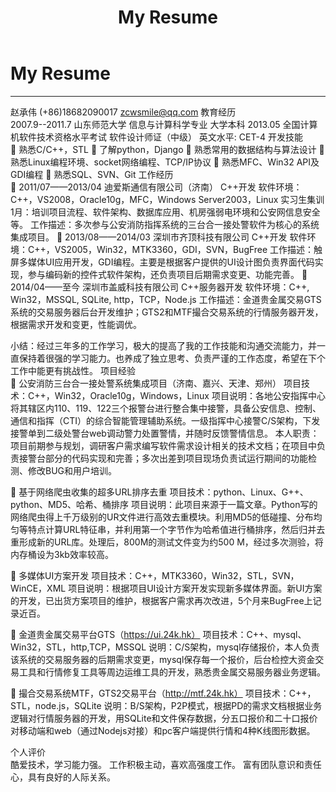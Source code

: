 ﻿---
layout: post
title: My Resume
category: Resume
tags: Resume
keywords: 
description: 
---


# My Resume

---

赵承伟
(+86)18682090017   zcwsmile@qq.com
教育经历			       
2007.9--2011.7	山东师范大学      信息与计算科学专业   大学本科
2013.05	全国计算机软件技术资格水平考试		软件设计师证（中级）
	英文水平:	CET-4
开发技能	            
	熟悉C/C++，STL
	了解python，Django
	熟悉常用的数据结构与算法设计
	熟悉Linux编程环境、socket网络编程、TCP/IP协议
	熟悉MFC、Win32 API及GDI编程
	熟悉SQL、SVN、Git
工作经历	            
	2011/07——2013/04		迪爱斯通信有限公司（济南）      C++开发
软件环境：C++，VS2008，Oracle10g，MFC，Windows Server2003，Linux
实习生集训1月：培训项目流程、软件架构、数据库应用、机房强弱电环境和公安网信息安全等。
工作描述：多次参与公安消防指挥系统的三台合一接处警软件为核心的系统集成项目。
	2013/08——2014/03		深圳市齐顶科技有限公司	        C++开发
软件环境：C++，VS2005，Win32，MTK3360，GDI，SVN，BugFree
工作描述：触屏多媒体UI应用开发，GDI编程。主要是根据客户提供的UI设计图负责界面代码实现，参与编码新的控件式软件架构，还负责项目后期需求变更、功能完善。
	2014/04——至今 		深圳市盖威科技有限公司	        C++服务器开发
软件环境：C++, Win32，MSSQL, SQLite, http，TCP，Node.js
工作描述：金道贵金属交易GTS系统的交易服务器后台开发维护；GTS2和MTF撮合交易系统的行情服务器开发，根据需求开发和变更，性能调优。

小结：经过三年多的工作学习，极大的提高了我的工作技能和沟通交流能力，并一直保持着很强的学习能力。也养成了独立思考、负责严谨的工作态度，希望在下个工作中能更有挑战性。
项目经验	            
	公安消防三台合一接处警系统集成项目（济南、嘉兴、天津、郑州）
项目技术：C++，Win32，Oracle10g，Windows，Linux
项目说明：各地公安指挥中心将其辖区内110、119、122三个报警台进行整合集中接警，具备公安信息、控制、通信和指挥（CTI）的综合智能管理辅助系统。一级指挥中心接警C/S架构，下发接警单到二级处警台web调动警力处置警情，并随时反馈警情信息。 
本人职责：项目前期参与规划，调研客户需求编写软件需求设计相关的技术文档；在项目中负责接警台部分的代码实现和完善；多次出差到项目现场负责试运行期间的功能检测、修改BUG和用户培训。

	基于网络爬虫收集的超多URL排序去重
项目技术：python、Linux、G++、python、MD5、哈希、桶排序
项目说明：此项目来源于一篇文章。Python写的网络爬虫得上千万级别的UR文件进行高效去重模块。利用MD5的低碰撞、分布均匀等特点计算URL特征串，并利用第一个字节作为哈希值进行桶排序，然后归并去重形成新的URL库。处理后，800M的测试文件变为约500 M，经过多次测验，将内存桶设为3kb效率较高。

	多媒体UI方案开发
项目技术：C++，MTK3360，Win32，STL，SVN，WinCE，XML
项目说明：根据项目UI设计方案开发实现新多媒体界面。新UI方案的开发，已出货方案项目的维护，根据客户需求再次改进，5个月来BugFree上记录近百。

	金道贵金属交易平台GTS（https://ui.24k.hk）
项目技术：C++、mysql、Win32，STL，http,TCP，MSSQL
说明：C/S架构，mysql存储报价，本人负责该系统的交易服务器的后期需求变更，mysql保存每一个报价，后台检控大资金交易工具和行情修复工具等周边运维工具的开发，熟悉贵金属交易服务器业务逻辑。

	撮合交易系统MTF，GTS2交易平台（http://mtf.24k.hk）
项目技术：C++，STL，node.js，SQLite
说明：B/S架构，P2P模式，根据PD的需求文档根据业务逻辑对行情服务器的开发，用SQLite和文件保存数据，分五口报价和二十口报价对移动端和web（通过Nodejs对接）和pc客户端提供行情和4种K线图形数据。

个人评价			      
酷爱技术，学习能力强。
工作积极主动，喜欢高强度工作。
富有团队意识和责任心，具有良好的人际关系。





